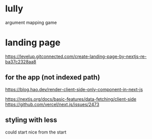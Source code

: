 # lully
argument mapping game

# landing page 
https://levelup.gitconnected.com/create-landing-page-by-nextjs-re-ba37c2328aa8


## for the app (not indexed path) 
https://blog.hao.dev/render-client-side-only-component-in-next-js

https://nextjs.org/docs/basic-features/data-fetching/client-side
https://github.com/vercel/next.js/issues/2473

## styling with less
could start nice from the start

